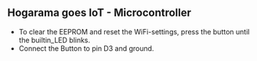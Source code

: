 ## Hogarama goes IoT - Microcontroller

 - To clear the EEPROM and reset the WiFi-settings, press the button
   until the builtin_LED blinks.
 - Connect the Button to pin D3 and ground.
